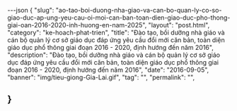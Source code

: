 ---json
{
    "slug": "ao-tao-boi-duong-nha-giao-va-can-bo-quan-ly-co-so-giao-duc-ap-ung-yeu-cau-oi-moi-can-ban-toan-dien-giao-duc-pho-thong-giai-oan-2016-2020-inh-huong-en-nam-2025",
    "layout": "post.html",
    "category": "ke-hoach-phat-trien",
    "title": "Đào tạo, bồi dưỡng nhà giáo và cán bộ quản lý cơ sở giáo dục đáp ứng yêu cầu đổi mới căn bản, toàn diện giáo dục phổ thông giai đoạn 2016 - 2020, định hướng đến năm 2016",
    "description": "Đào tạo, bồi dưỡng nhà giáo và cán bộ quản lý cơ sở giáo dục đáp ứng yêu cầu đổi mới căn bản, toàn diện giáo dục phổ thông giai đoạn 2016 - 2020, định hướng đến năm 2016",
    "date": "2016-09-05",
    "banner": "img/tieu-giong-Gia-Lai.gif",
    "tag": "",
    "permalink": "",
    
    
}
---
